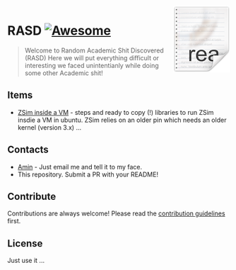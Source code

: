 <img src="icon.png" align="right" />

# RASD [![Awesome](https://cdn.rawgit.com/sindresorhus/awesome/d7305f38d29fed78fa85652e3a63e154dd8e8829/media/badge.svg)](https://github.com/sindresorhus/awesome)
> Welcome to Random Academic Shit Discovered (RASD)
 Here we will put everything difficult or interesting we faced unintentianly while doing some other Academic shit!


## Items

- [ZSim inside a VM](ZSim_in_VM/) - steps and ready to copy (!) libraries to run ZSim insdie a VM in ubuntu. ZSim relies on an older pin which needs an older kernel (version 3.x) ...


## Contacts

- [Amin](aming@ece.ubc.ca) - Just email me and tell it to my face.
- This repository. Submit a PR with your README!

## Contribute

Contributions are always welcome!
Please read the [contribution guidelines](contributing.md) first.

## License
 Just use it ...
